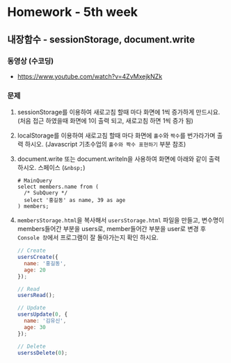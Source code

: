 # Homework - 5th week

## 내장함수 - sessionStorage, document.write
### 동영상 (수코딩)
* https://www.youtube.com/watch?v=4ZvMxejkNZk

### 문제
1. sessionStorage를 이용하여 새로고침 할때 마다 화면에 1씩 증가하게 만드시요. (처음 접근 하였을때 화면에 1이 출력 되고, 새로고침 하면 1씩 증가 됨)

2. localStorage를 이용하여 새로고침 할때 마다 화면에 `홀수`와 `짝수`를 번가라가며 출력 하시오. (Javascript 기초수업의 `홀수와 짝수 표현하기` 부분 참조)

3. document.write 또는 document.writeln을 사용하여 화면에 아래와 같이 출력 하시오. 스페이스 (`&nbsp;`)
    ```
    # MainQuery
    select members.name from (
      /* SubQuery */
      select '홍길동' as name, 39 as age
    ) members;
    ```

4. `membersStorage.html`을 복사해서 `usersStorage.html` 파일을 만들고,
   변수명이 members들어간 부분을 users로, member들어간 부분을 user로 변경 후 `Console 창`에서 프로그램이 잘 돌아가는지 확인 하시요.
    ```js
    // Create
    usersCreate({
      name: '홍길동',
      age: 20
    });

    // Read
    usersRead();

    // Update
    usersUpdate(0, {
      name: '김유신',
      age: 30
    });

    // Delete
    userssDelete(0);
    ```
